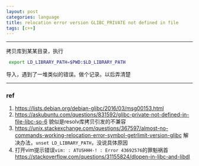 ```yaml
---
layout: post
categories: language
title: relocation error version GLIBC_PRIVATE not defined in file 
tags: [c++]
---
```


  

---



拷贝库到某某目录，执行

```bash
 export LD_LIBRARY_PATH=$PWD:$LD_LIBRARY_PATH
```

导入，遇到了一堆类似的错误。做个记录。以后弄清楚

----

### ref

1. https://lists.debian.org/debian-glibc/2016/03/msg00153.html
2. https://askubuntu.com/questions/831592/glibc-private-not-defined-in-file-libc-so-6 貌似是resolv库拷贝引发的不兼容
3. https://unix.stackexchange.com/questions/367597/almost-no-commands-working-relocation-error-symbol-getrlimit-version-glibc 解决办法，`unset LD_LIBRARY_PATH`，没说具体原因
4. 打开vim提示错误`vim: : ATUSHHH-! : Error 43692576`的罪魁祸首 https://stackoverflow.com/questions/31155824/dlopen-in-libc-and-libdl



